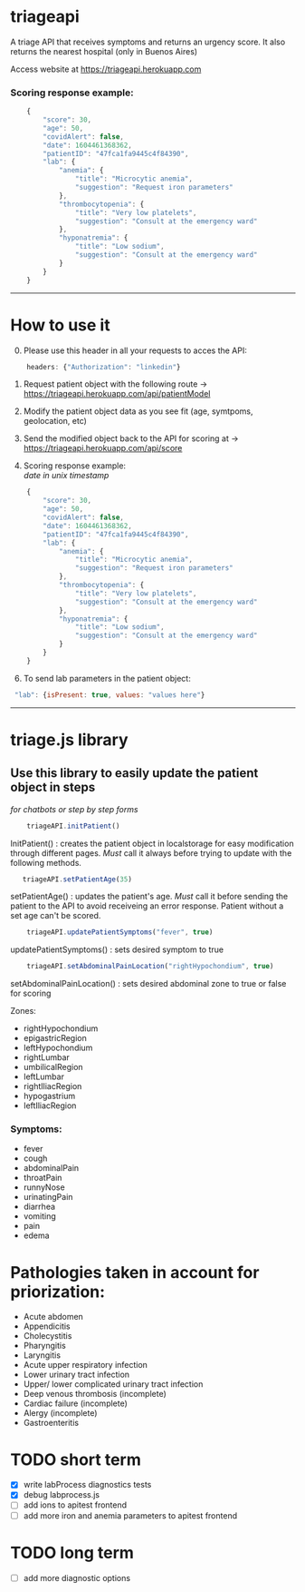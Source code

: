 # triageapi
A triage API that receives symptoms and returns an urgency score. It also returns the nearest hospital (only in Buenos Aires)

Access website at https://triageapi.herokuapp.com

### Scoring response example:
```javascript
    {
        "score": 30,
        "age": 50,
        "covidAlert": false,
        "date": 1604461368362,
        "patientID": "47fca1fa9445c4f84390",
        "lab": {
            "anemia": {
                "title": "Microcytic anemia",
                "suggestion": "Request iron parameters"
            },
            "thrombocytopenia": {
                "title": "Very low platelets",
                "suggestion": "Consult at the emergency ward"
            },
            "hyponatremia": {
                "title": "Low sodium",
                "suggestion": "Consult at the emergency ward"
            }
        }
    }
```
--------------------------------------------------------------------------
# How to use it

0) Please use this header in all your requests to acces the API:

```javascript
    headers: {"Authorization": "linkedin"}
```

1) Request patient object with the following route -> https://triageapi.herokuapp.com/api/patientModel

2) Modify the patient object data as you see fit (age, symtpoms, geolocation, etc)

3) Send the modified object back to the API for scoring at -> https://triageapi.herokuapp.com/api/score

4) Scoring response example: <br>
    *date in unix timestamp*
```javascript
    {
        "score": 30,
        "age": 50,
        "covidAlert": false,
        "date": 1604461368362,
        "patientID": "47fca1fa9445c4f84390",
        "lab": {
            "anemia": {
                "title": "Microcytic anemia",
                "suggestion": "Request iron parameters"
            },
            "thrombocytopenia": {
                "title": "Very low platelets",
                "suggestion": "Consult at the emergency ward"
            },
            "hyponatremia": {
                "title": "Low sodium",
                "suggestion": "Consult at the emergency ward"
            }
        }
    }
```

6) To send lab parameters in the patient object:

```javascript
 "lab": {isPresent: true, values: "values here"}
 ```


--------------------------------------------------------------------------

# triage.js library

## Use this library to easily update the patient object in steps
*for chatbots or step by step forms*

```javascript
    triageAPI.initPatient()
```
InitPatient() : creates the patient object in localstorage for easy modification through different pages. *Must* call it always before trying to update with the following methods. 

```javascript
   triageAPI.setPatientAge(35)
```
setPatientAge() : updates the patient's age. *Must* call it before sending the patient to the API to avoid receiveing an error response. Patient without a set age can't be scored.

```javascript
    triageAPI.updatePatientSymptoms("fever", true)
```
updatePatientSymptoms() : sets desired symptom to true

```javascript
    triageAPI.setAbdominalPainLocation("rightHypochondium", true)
```
setAbdominalPainLocation() : sets desired abdominal zone to true or false for scoring

Zones: 
- rightHypochondium
- epigastricRegion
- leftHypochondium
- rightLumbar
- umbilicalRegion
- leftLumbar
- rightIliacRegion
- hypogastrium
- leftIliacRegion

### Symptoms: 
- fever
- cough
- abdominalPain
- throatPain
- runnyNose
- urinatingPain
- diarrhea
- vomiting
- pain
- edema

# Pathologies taken in account for priorization:

- Acute abdomen
- Appendicitis
- Cholecystitis
- Pharyngitis
- Laryngitis
- Acute upper respiratory infection
- Lower urinary tract infection
- Upper/ lower complicated urinary tract infection 
- Deep venous thrombosis (incomplete)
- Cardiac failure (incomplete)
- Alergy (incomplete)
- Gastroenteritis

# TODO short term

- [x] write labProcess diagnostics tests
- [x] debug labprocess.js
- [ ] add ions to apitest frontend
- [ ] add more iron and anemia parameters to apitest frontend

# TODO long term

- [ ] add more diagnostic options